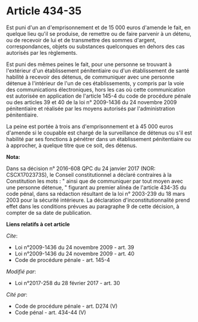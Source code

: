 # Article 434-35

Est puni d'un an d'emprisonnement et de 15 000 euros d'amende le fait, en quelque lieu qu'il se produise, de remettre ou de
faire parvenir à un détenu, ou de recevoir de lui et de transmettre des sommes d'argent, correspondances, objets ou
substances quelconques en dehors des cas autorisés par les règlements.

Est puni des mêmes peines le fait, pour une personne se trouvant à l'extérieur d'un établissement pénitentiaire ou d'un
établissement de santé habilité à recevoir des détenus, de communiquer avec une personne détenue à l'intérieur de l'un de ces
établissements, y compris par la voie des communications électroniques, hors les cas où cette communication est autorisée en
application de l'article 145-4 du code de procédure pénale ou des articles 39 et 40 de la loi n° 2009-1436 du 24 novembre
2009 pénitentiaire et réalisée par les moyens autorisés par l'administration pénitentiaire.

La peine est portée à trois ans d'emprisonnement et à 45 000 euros d'amende si le coupable est chargé de la surveillance de
détenus ou s'il est habilité par ses fonctions à pénétrer dans un établissement pénitentiaire ou à approcher, à quelque titre
que ce soit, des détenus.

**Nota:**

Dans sa décision n° 2016-608 QPC du 24 janvier 2017 (NOR: CSCX1702373S), le Conseil constitutionnel a déclaré contraires à la
Constitution les mots : " ainsi que de communiquer par tout moyen avec une personne détenue, " figurant au premier alinéa de
l'article 434-35 du code pénal, dans sa rédaction résultant de la loi n° 2003-239 du 18 mars 2003 pour la sécurité
intérieure. La déclaration d'inconstitutionnalité prend effet dans les conditions prévues au paragraphe 9 de cette décision,
à compter de sa date de publication.

**Liens relatifs à cet article**

_Cite_:

  - Loi n°2009-1436 du 24 novembre 2009 - art. 39
  - Loi n°2009-1436 du 24 novembre 2009 - art. 40
  - Code de procédure pénale - art. 145-4

_Modifié par_:

  - Loi n°2017-258 du 28 février 2017 - art. 30

_Cité par_:

  - Code de procédure pénale - art. D274 (V)
  - Code pénal - art. 434-44 (V)
